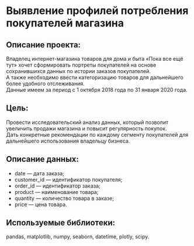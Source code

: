 # Выявление профилей потребления покупателей магазина

## Описание проекта:
Владелец интернет-магазина товаров для дома и быта «Пока все ещё тут» хочет сформировать портреты покупателей на основе сохранившихся данных по истории заказов покупателей.\
А также необходимо ввести категоризацию товаров для дальнейшего более удобного отслеживания.\
Данные имеем за период с 1 октября 2018 года по 31 января 2020 года.

## Цель:
Провести исследовательский анализ данных, который позволит увеличить продажи магазина и повысит регулярность покупок.\
Дать конкретные рекомендации по каждому сегменту покупателей для дальнейшего использования владельцу бизнеса.

## Описание данных:
- date — дата заказа;
- customer_id — идентификатор покупателя;
- order_id — идентификатор заказа;
- product — наименование товара;
- quantity — количество товара в заказе;
- price — цена товара.

## Используемые библиотеки:
pandas, matplotlib, numpy, seaborn, datetime, plotly, scipy.
